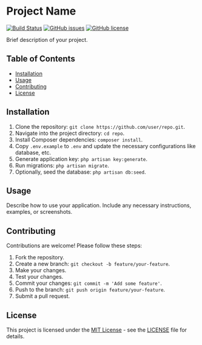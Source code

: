 # Project Name

[![Build Status](https://img.shields.io/travis/user/repo.svg?style=flat-square)](https://travis-ci.org/user/repo)
[![GitHub issues](https://img.shields.io/github/issues/user/repo.svg?style=flat-square)](https://github.com/user/repo/issues)
[![GitHub license](https://img.shields.io/github/license/user/repo.svg?style=flat-square)](https://github.com/user/repo/blob/master/LICENSE)

Brief description of your project.

## Table of Contents

- [Installation](#installation)
- [Usage](#usage)
- [Contributing](#contributing)
- [License](#license)

## Installation

1. Clone the repository: `git clone https://github.com/user/repo.git`.
2. Navigate into the project directory: `cd repo`.
3. Install Composer dependencies: `composer install`.
4. Copy `.env.example` to `.env` and update the necessary configurations like database, etc.
5. Generate application key: `php artisan key:generate`.
6. Run migrations: `php artisan migrate`.
7. Optionally, seed the database: `php artisan db:seed`.

## Usage

Describe how to use your application. Include any necessary instructions, examples, or screenshots.

## Contributing

Contributions are welcome! Please follow these steps:

1. Fork the repository.
2. Create a new branch: `git checkout -b feature/your-feature`.
3. Make your changes.
4. Test your changes.
5. Commit your changes: `git commit -m 'Add some feature'`.
6. Push to the branch: `git push origin feature/your-feature`.
7. Submit a pull request.

## License

This project is licensed under the [MIT License](https://opensource.org/licenses/MIT) - see the [LICENSE](LICENSE) file for details.
